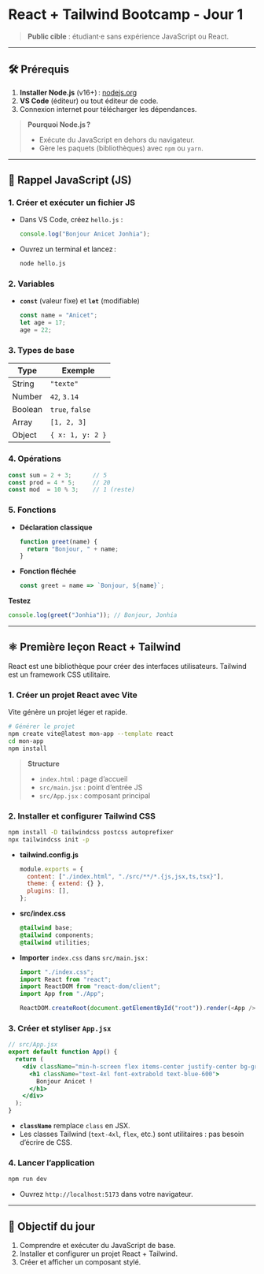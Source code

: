 # React + Tailwind Bootcamp - Jour 1

> **Public cible** : étudiant·e sans expérience JavaScript ou React.

---

## 🛠️ Prérequis

1. **Installer Node.js** (v16+) : [nodejs.org](https://nodejs.org)  
2. **VS Code** (éditeur) ou tout éditeur de code.  
3. Connexion internet pour télécharger les dépendances.

> **Pourquoi Node.js ?**  
> - Exécute du JavaScript en dehors du navigateur.  
> - Gère les paquets (bibliothèques) avec `npm` ou `yarn`.

---

## 📘 Rappel JavaScript (JS)

### 1. Créer et exécuter un fichier JS

- Dans VS Code, créez `hello.js` :
  ```js
  console.log("Bonjour Anicet Jonhia");
  ```
- Ouvrez un terminal et lancez :  
  ```bash
  node hello.js
  ```

### 2. Variables

- **`const`** (valeur fixe) et **`let`** (modifiable)  
  ```js
  const name = "Anicet";
  let age = 17;
  age = 22;
  ```

### 3. Types de base

| Type       | Exemple           |
|------------|-------------------|
| String     | `"texte"`       |
| Number     | `42`, `3.14`      |
| Boolean    | `true`, `false`   |
| Array      | `[1, 2, 3]`       |
| Object     | `{ x: 1, y: 2 }`  |

### 4. Opérations

```js
const sum = 2 + 3;      // 5
const prod = 4 * 5;     // 20
const mod  = 10 % 3;    // 1 (reste)
```  

### 5. Fonctions

- **Déclaration classique**  
  ```js
  function greet(name) {
    return "Bonjour, " + name;
  }
  ```
- **Fonction fléchée**  
  ```js
  const greet = name => `Bonjour, ${name}`;
  ```

**Testez**  
```js
console.log(greet("Jonhia")); // Bonjour, Jonhia
```

---

## ⚛️ Première leçon React + Tailwind

React est une bibliothèque pour créer des interfaces utilisateurs. Tailwind est un framework CSS utilitaire.

### 1. Créer un projet React avec Vite

Vite génère un projet léger et rapide.

```bash
# Générer le projet
npm create vite@latest mon-app --template react
cd mon-app
npm install
```

> **Structure**  
> - `index.html` : page d’accueil  
> - `src/main.jsx` : point d’entrée JS  
> - `src/App.jsx` : composant principal  

### 2. Installer et configurer Tailwind CSS

```bash
npm install -D tailwindcss postcss autoprefixer
npx tailwindcss init -p
```

- **tailwind.config.js**  
  ```js
  module.exports = {
    content: ["./index.html", "./src/**/*.{js,jsx,ts,tsx}"],
    theme: { extend: {} },
    plugins: [],
  };
  ```
- **src/index.css**  
  ```css
  @tailwind base;
  @tailwind components;
  @tailwind utilities;
  ```
- **Importer** `index.css` dans `src/main.jsx` :  
  ```js
  import "./index.css";
  import React from "react";
  import ReactDOM from "react-dom/client";
  import App from "./App";

  ReactDOM.createRoot(document.getElementById("root")).render(<App />);
  ```

### 3. Créer et styliser `App.jsx`

```jsx
// src/App.jsx
export default function App() {
  return (
    <div className="min-h-screen flex items-center justify-center bg-gray-50">
      <h1 className="text-4xl font-extrabold text-blue-600">
        Bonjour Anicet !
      </h1>
    </div>
  );
}
```

- **`className`** remplace `class` en JSX.
- Les classes Tailwind (`text-4xl`, `flex`, etc.) sont utilitaires : pas besoin d’écrire de CSS.

### 4. Lancer l’application

```bash
npm run dev
```

- Ouvrez `http://localhost:5173` dans votre navigateur.

---

## 🎯 Objectif du jour

1. Comprendre et exécuter du JavaScript de base.  
2. Installer et configurer un projet React + Tailwind.  
3. Créer et afficher un composant stylé.



